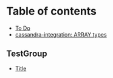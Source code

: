 # Table of contents

* [To Do](README.md)
* [cassandra-integration: ARRAY types](cassandra-integration-array-types.md)

## TestGroup

* [Title](testgroup/title.md)

